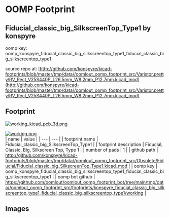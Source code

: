 # OOMP Footprint  
## Fiducial_classic_big_SilkscreenTop_Type1  by konspyre  
  
oomp key: oomp_konspyre_fiducial_classic_big_silkscreentop_type1_fiducial_classic_big_silkscreentop_type1  
  
source repo at: [http://github.com/konspyre/kicad-footprints/blob/master/tmp/data//oomlout_oomp_footprint_src/Varistor.pretty/RV_Rect_V25S440P_L26.5mm_W8.2mm_P12.7mm.kicad_mod](http://github.com/konspyre/kicad-footprints/blob/master/tmp/data//oomlout_oomp_footprint_src/Varistor.pretty/RV_Rect_V25S440P_L26.5mm_W8.2mm_P12.7mm.kicad_mod)  
## Footprint  
  
[![working_kicad_pcb_3d.png](working_kicad_pcb_3d_600.png)](working_kicad_pcb_3d.png)  
  
[![working.png](working_600.png)](working.png)  
| name | value | 
| --- | --- | 
| footprint name | Fiducial_classic_big_SilkscreenTop_Type1 | 
| footprint description | Fiducial, Classic, Big, Silkscreen Top, Type 1 | 
| number of pads | 1 | 
| github path | http://github.com/konspyre/kicad-footprints/blob/master/tmp/data//oomlout_oomp_footprint_src/Obsolete/Fiducial/Fiducial_classic_big_SilkscreenTop_Type1.kicad_mod | 
| oomp key | oomp_konspyre_fiducial_classic_big_silkscreentop_type1_fiducial_classic_big_silkscreentop_type1 | 
| oomp bot github | https://github.com/oomlout/oomlout_oomp_footprint_bot/tree/main/tmp/data//oomlout_oomp_footprint_src/footprints/konspyre_fiducial_classic_big_silkscreentop_type1_fiducial_classic_big_silkscreentop_type1/working | 
## Images  
